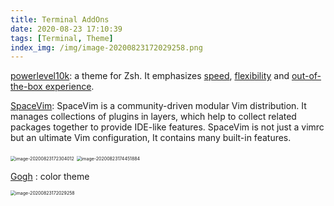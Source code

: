 ```yaml
---
title: Terminal AddOns
date: 2020-08-23 17:10:39
tags: [Terminal, Theme]
index_img: /img/image-20200823172029258.png
---
```


<a href="https://github.com/romkatv/powerlevel10k">powerlevel10k</a>: a theme for Zsh. It emphasizes [speed](https://github.com/romkatv/powerlevel10k#uncompromising-performance), [flexibility](https://github.com/romkatv/powerlevel10k#extremely-customizable) and [out-of-the-box experience](https://github.com/romkatv/powerlevel10k#configuration-wizard).



<a href="https://github.com/SpaceVim/SpaceVim">SpaceVim</a>: SpaceVim is a community-driven modular Vim distribution. It manages collections of plugins in layers, which help to collect related packages together to provide IDE-like features. SpaceVim is not just a vimrc but an ultimate Vim configuration, It contains many built-in features.

<img src="image-20200823172304012.png" alt="image-20200823172304012" style="zoom:50%;" />



<img src="image-20200823174451884.png" alt="image-20200823174451884" style="zoom:50%;" />

<a href="https://github.com/Mayccoll/Gogh">Gogh</a> : color theme

<img src="image-20200823172029258.png" alt="image-20200823172029258" style="zoom:50%;" />


